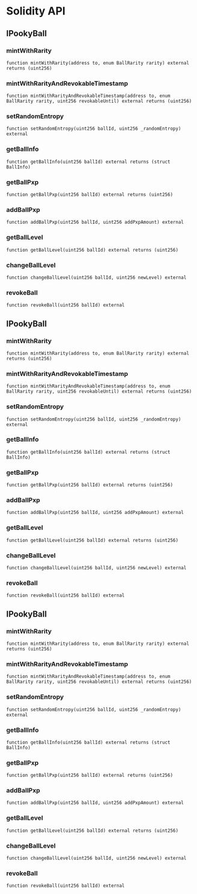 # Solidity API

## IPookyBall

### mintWithRarity

```solidity
function mintWithRarity(address to, enum BallRarity rarity) external returns (uint256)
```

### mintWithRarityAndRevokableTimestamp

```solidity
function mintWithRarityAndRevokableTimestamp(address to, enum BallRarity rarity, uint256 revokableUntil) external returns (uint256)
```

### setRandomEntropy

```solidity
function setRandomEntropy(uint256 ballId, uint256 _randomEntropy) external
```

### getBallInfo

```solidity
function getBallInfo(uint256 ballId) external returns (struct BallInfo)
```

### getBallPxp

```solidity
function getBallPxp(uint256 ballId) external returns (uint256)
```

### addBallPxp

```solidity
function addBallPxp(uint256 ballId, uint256 addPxpAmount) external
```

### getBallLevel

```solidity
function getBallLevel(uint256 ballId) external returns (uint256)
```

### changeBallLevel

```solidity
function changeBallLevel(uint256 ballId, uint256 newLevel) external
```

### revokeBall

```solidity
function revokeBall(uint256 ballId) external
```

## IPookyBall

### mintWithRarity

```solidity
function mintWithRarity(address to, enum BallRarity rarity) external returns (uint256)
```

### mintWithRarityAndRevokableTimestamp

```solidity
function mintWithRarityAndRevokableTimestamp(address to, enum BallRarity rarity, uint256 revokableUntil) external returns (uint256)
```

### setRandomEntropy

```solidity
function setRandomEntropy(uint256 ballId, uint256 _randomEntropy) external
```

### getBallInfo

```solidity
function getBallInfo(uint256 ballId) external returns (struct BallInfo)
```

### getBallPxp

```solidity
function getBallPxp(uint256 ballId) external returns (uint256)
```

### addBallPxp

```solidity
function addBallPxp(uint256 ballId, uint256 addPxpAmount) external
```

### getBallLevel

```solidity
function getBallLevel(uint256 ballId) external returns (uint256)
```

### changeBallLevel

```solidity
function changeBallLevel(uint256 ballId, uint256 newLevel) external
```

### revokeBall

```solidity
function revokeBall(uint256 ballId) external
```

## IPookyBall

### mintWithRarity

```solidity
function mintWithRarity(address to, enum BallRarity rarity) external returns (uint256)
```

### mintWithRarityAndRevokableTimestamp

```solidity
function mintWithRarityAndRevokableTimestamp(address to, enum BallRarity rarity, uint256 revokableUntil) external returns (uint256)
```

### setRandomEntropy

```solidity
function setRandomEntropy(uint256 ballId, uint256 _randomEntropy) external
```

### getBallInfo

```solidity
function getBallInfo(uint256 ballId) external returns (struct BallInfo)
```

### getBallPxp

```solidity
function getBallPxp(uint256 ballId) external returns (uint256)
```

### addBallPxp

```solidity
function addBallPxp(uint256 ballId, uint256 addPxpAmount) external
```

### getBallLevel

```solidity
function getBallLevel(uint256 ballId) external returns (uint256)
```

### changeBallLevel

```solidity
function changeBallLevel(uint256 ballId, uint256 newLevel) external
```

### revokeBall

```solidity
function revokeBall(uint256 ballId) external
```

